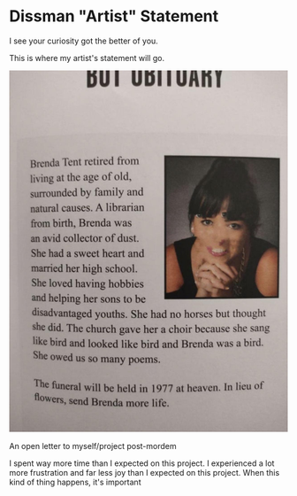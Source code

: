 # Dissman "Artist" Statement
I see your curiosity got the better of you.

This is where my artist's statement will go.

![Logo](obituary.jpg)

An open letter to myself/project post-mordem

I spent way more time than I expected on this project. I experienced a lot more frustration and far less joy than I expected on this project. When this kind of thing happens, it's important 
